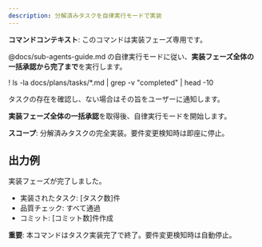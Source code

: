 ```yaml
---
description: 分解済みタスクを自律実行モードで実装
---
```


**コマンドコンテキスト**: このコマンドは実装フェーズ専用です。

@docs/sub-agents-guide.md の自律実行モードに従い、**実装フェーズ全体の一括承認から完了まで**を実行します。

! ls -la docs/plans/tasks/*.md | grep -v "completed" | head -10

タスクの存在を確認し、ない場合はその旨をユーザーに通知します。

**実装フェーズ全体の一括承認**を取得後、自律実行モードを開始します。

**スコープ**: 分解済みタスクの完全実装。要件変更検知時は即座に停止。

## 出力例
実装フェーズが完了しました。
- 実装されたタスク: [タスク数]件
- 品質チェック: すべて通過
- コミット: [コミット数]件作成

**重要**: 本コマンドはタスク実装完了で終了。要件変更検知時は自動停止。